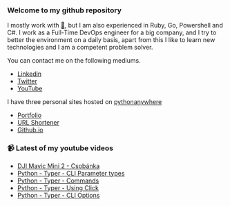 ### Welcome to my github repository

I mostly work with [:snake:](https://www.python.org/), but I am also experienced in Ruby, Go, Powershell and C#. I work as a Full-Time DevOps engineer for a big company, and I try to better the environment on a daily basis, apart from this I like to learn new technologies and I am a competent problem solver.

You can contact me on the following mediums.
- [Linkedin](https://www.linkedin.com/in/r3ap3rpy)
- [Twitter](https://twitter.com/r3ap3rpy)
- [YouTube](https://www.youtube.com/channel/UC1qkMXH8d2I9DDAtBSeEHqg)

I have three personal sites hosted on [pythonanywhere](https://www.pythonanywhere.com/)
- [Portfolio](http://r3ap3rpy.pythonanywhere.com/)
- [URL Shortener](http://shortenpy.pythonanywhere.com/)
- [Github.io](https://r3ap3rpy.github.io/)

### :video_camera: Latest of my youtube videos
<!-- YOUTUBE:START -->
- [DJI Mavic Mini 2 - Csobánka](https://www.youtube.com/watch?v=QDTwdpcewUM)
- [Python - Typer - CLI Parameter types](https://www.youtube.com/watch?v=MC2JIJX193U)
- [Python - Typer - Commands](https://www.youtube.com/watch?v=hpOCMiFNws4)
- [Python - Typer - Using Click](https://www.youtube.com/watch?v=MPthJs1GzPo)
- [Python - Typer - CLI Options](https://www.youtube.com/watch?v=bGawNxvLMWw)
<!-- YOUTUBE:END -->

